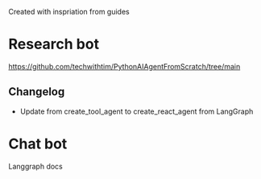 Created with inspriation from guides

# Research bot 
https://github.com/techwithtim/PythonAIAgentFromScratch/tree/main

## Changelog 

- Update from create_tool_agent to create_react_agent from LangGraph

# Chat bot
Langgraph docs


